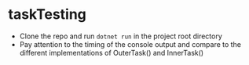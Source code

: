# taskTesting

- Clone the repo and run `dotnet run` in the project root directory
- Pay attention to the timing of the console output and compare to the different implementations of OuterTask() and InnerTask()
